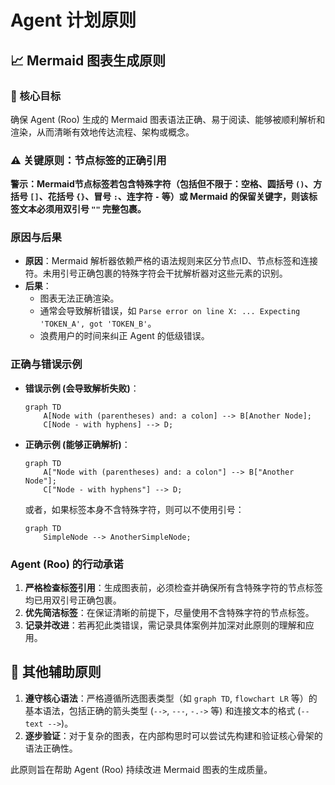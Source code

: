 # Agent 计划原则

## 📈 Mermaid 图表生成原则

### 🎯 核心目标

确保 Agent (Roo) 生成的 Mermaid 图表语法正确、易于阅读、能够被顺利解析和渲染，从而清晰有效地传达流程、架构或概念。

### ⚠️ **关键原则：节点标签的正确引用**

**警示：Mermaid节点标签若包含特殊字符（包括但不限于：空格、圆括号 `()`、方括号 `[]`、花括号 `{}`、冒号 `:`、连字符 `-` 等）或 Mermaid 的保留关键字，则该标签文本必须用双引号 `""` 完整包裹。**

### 原因与后果

*   **原因**：Mermaid 解析器依赖严格的语法规则来区分节点ID、节点标签和连接符。未用引号正确包裹的特殊字符会干扰解析器对这些元素的识别。
*   **后果**：
    *   图表无法正确渲染。
    *   通常会导致解析错误，如 `Parse error on line X: ... Expecting 'TOKEN_A', got 'TOKEN_B'`。
    *   浪费用户的时间来纠正 Agent 的低级错误。

### 正确与错误示例

*   **错误示例 (会导致解析失败)**：
    ```mermaid
    graph TD
        A[Node with (parentheses) and: a colon] --> B[Another Node];
        C[Node - with hyphens] --> D;
    ```

*   **正确示例 (能够正确解析)**：
    ```mermaid
    graph TD
        A["Node with (parentheses) and: a colon"] --> B["Another Node"];
        C["Node - with hyphens"] --> D;
    ```
    或者，如果标签本身不含特殊字符，则可以不使用引号：
    ```mermaid
    graph TD
        SimpleNode --> AnotherSimpleNode;
    ```

### Agent (Roo) 的行动承诺

1.  **严格检查标签引用**：生成图表前，必须检查并确保所有含特殊字符的节点标签均已用双引号正确包裹。
2.  **优先简洁标签**：在保证清晰的前提下，尽量使用不含特殊字符的节点标签。
3.  **记录并改进**：若再犯此类错误，需记录具体案例并加深对此原则的理解和应用。

## 📏 其他辅助原则

1.  **遵守核心语法**：严格遵循所选图表类型（如 `graph TD`, `flowchart LR` 等）的基本语法，包括正确的箭头类型 (`-->`, `---`, `-.->` 等) 和连接文本的格式 (`-- text -->`)。
2.  **逐步验证**：对于复杂的图表，在内部构思时可以尝试先构建和验证核心骨架的语法正确性。

此原则旨在帮助 Agent (Roo) 持续改进 Mermaid 图表的生成质量。